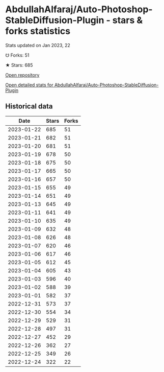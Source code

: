 # AbdullahAlfaraj/Auto-Photoshop-StableDiffusion-Plugin - stars & forks statistics

Stats updated on Jan 2023, 22

☋ Forks: 51

★ Stars: 685

[Open repository](https://github.com/AbdullahAlfaraj/Auto-Photoshop-StableDiffusion-Plugin)

[Open detailed stats for AbdullahAlfaraj/Auto-Photoshop-StableDiffusion-Plugin](https://reviewgithub.com/rep/AbdullahAlfaraj/Auto-Photoshop-StableDiffusion-Plugin)

## Historical data
| Date | Stars | Forks |
|------|-------|-------|
| 2023-01-22 | 685 | 51 | 
| 2023-01-21 | 682 | 51 | 
| 2023-01-20 | 681 | 51 | 
| 2023-01-19 | 678 | 50 | 
| 2023-01-18 | 675 | 50 | 
| 2023-01-17 | 665 | 50 | 
| 2023-01-16 | 657 | 50 | 
| 2023-01-15 | 655 | 49 | 
| 2023-01-14 | 651 | 49 | 
| 2023-01-13 | 645 | 49 | 
| 2023-01-11 | 641 | 49 | 
| 2023-01-10 | 635 | 49 | 
| 2023-01-09 | 632 | 48 | 
| 2023-01-08 | 626 | 48 | 
| 2023-01-07 | 620 | 46 | 
| 2023-01-06 | 617 | 46 | 
| 2023-01-05 | 612 | 45 | 
| 2023-01-04 | 605 | 43 | 
| 2023-01-03 | 596 | 40 | 
| 2023-01-02 | 588 | 39 | 
| 2023-01-01 | 582 | 37 | 
| 2022-12-31 | 573 | 37 | 
| 2022-12-30 | 554 | 34 | 
| 2022-12-29 | 529 | 31 | 
| 2022-12-28 | 497 | 31 | 
| 2022-12-27 | 452 | 29 | 
| 2022-12-26 | 362 | 27 | 
| 2022-12-25 | 349 | 26 | 
| 2022-12-24 | 322 | 22 | 

